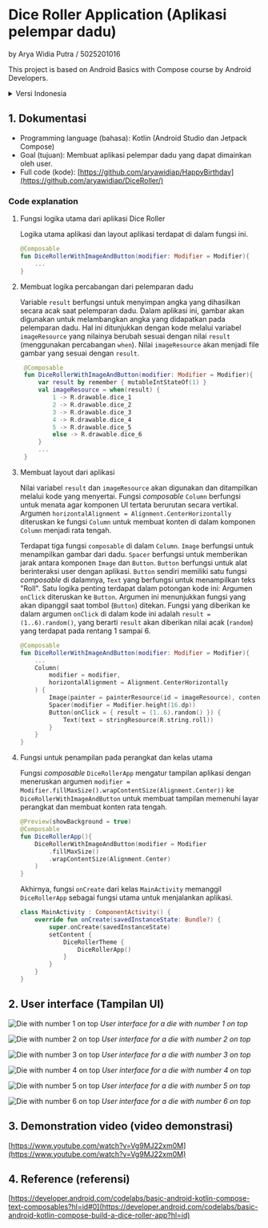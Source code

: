 
# Dice Roller Application (Aplikasi pelempar dadu)

by Arya Widia Putra / 5025201016

This project is based on Android Basics with Compose course by Android Developers.

<details>
    <summary>Versi Indonesia</summary>
    Pelemparan dadu adalah salah satu cara untuk mendapatkan angka secara acak. Dalam aplikasi Dice Roller ini, pelemparan dadu direpresentasikan dengan gambar dan tombol untuk melempar dadu. Project ini didasarkan pada Android Basics with Compose course oleh Android Developers.
</details>

## 1. Dokumentasi

- Programming language (bahasa): Kotlin (Android Studio dan Jetpack Compose)
- Goal (tujuan): Membuat aplikasi pelempar dadu yang dapat dimainkan oleh user.
- Full code (kode): [https://github.com/aryawidiap/HappyBirthday](https://github.com/aryawidiap/DiceRoller/)

### Code explanation

1. Fungsi logika utama dari aplikasi Dice Roller

    Logika utama aplikasi dan layout aplikasi terdapat di dalam fungsi ini.

    ``` kotlin
    @Composable
    fun DiceRollerWithImageAndButton(modifier: Modifier = Modifier){
        ...
    }
    ```

2. Membuat logika percabangan dari pelemparan dadu

   Variable `result` berfungsi untuk menyimpan angka yang dihasilkan secara acak saat pelemparan dadu. Dalam aplikasi ini, gambar akan digunakan untuk melambangkan angka yang didapatkan pada pelemparan dadu. Hal ini ditunjukkan dengan kode melalui variabel `imageResource` yang nilainya berubah sesuai dengan nilai `result` (menggunakan percabangan `when`). Nilai `imageResource` akan menjadi file gambar yang sesuai dengan `result`.

   ``` kotlin
    @Composable
    fun DiceRollerWithImageAndButton(modifier: Modifier = Modifier){
        var result by remember { mutableIntStateOf(1) }
        val imageResource = when(result) {
            1 -> R.drawable.dice_1
            2 -> R.drawable.dice_2
            3 -> R.drawable.dice_3
            4 -> R.drawable.dice_4
            5 -> R.drawable.dice_5
            else -> R.drawable.dice_6
        }
        ...
    }
    ```

3. Membuat layout dari aplikasi

    Nilai variabel `result` dan `imageResource` akan digunakan dan ditampilkan melalui kode yang menyertai. Fungsi *composable* `Column` berfungsi untuk menata agar komponen UI tertata berurutan secara vertikal. Argumen `horizontalAlignment = Alignment.CenterHorizontally` diteruskan ke fungsi `Column` untuk membuat konten di dalam komponen `Column` menjadi rata tengah.

    Terdapat tiga fungsi `composable` di dalam `Column`. `Image` berfungsi untuk menampilkan gambar dari dadu. `Spacer` berfungsi untuk memberikan jarak antara komponen `Image` dan `Button`. `Button` berfungsi untuk alat berinteraksi user dengan aplikasi. `Button` sendiri memiliki satu fungsi *composable* di dalamnya, `Text` yang berfungsi untuk menampilkan teks "Roll". Satu logika penting terdapat dalam potongan kode ini: Argumen `onClick` diteruskan ke `Button`. Argumen ini menunjukkan fungsi yang akan dipanggil saat tombol (`Button`) ditekan. Fungsi yang diberikan ke dalam argumen `onClick` di dalam kode ini adalah `result = (1..6).random()`, yang berarti `result` akan diberikan nilai acak (`random`) yang terdapat pada rentang 1 sampai 6.

    ``` kotlin
    @Composable
    fun DiceRollerWithImageAndButton(modifier: Modifier = Modifier){
        ...
        Column(
            modifier = modifier,
            horizontalAlignment = Alignment.CenterHorizontally
        ) {
            Image(painter = painterResource(id = imageResource), contentDescription = result.toString())
            Spacer(modifier = Modifier.height(16.dp))
            Button(onClick = { result = (1..6).random() }) {
                Text(text = stringResource(R.string.roll))
            }
        }
    }
    ```

4. Fungsi untuk penampilan pada perangkat dan kelas utama

    Fungsi *composable* `DiceRollerApp` mengatur tampilan aplikasi dengan meneruskan argumen `modifier = Modifier.fillMaxSize().wrapContentSize(Alignment.Center))` ke `DiceRollerWithImageAndButton` untuk membuat tampilan memenuhi layar perangkat dan membuat konten rata tengah.

    ``` kotlin
    @Preview(showBackground = true)
    @Composable
    fun DiceRollerApp(){
        DiceRollerWithImageAndButton(modifier = Modifier
            .fillMaxSize()
            .wrapContentSize(Alignment.Center)
        )
    }
    ```

    Akhirnya, fungsi `onCreate` dari kelas `MainActivity` memanggil `DiceRollerApp` sebagai fungsi utama untuk menjalankan aplikasi.

    ``` kotlin
    class MainActivity : ComponentActivity() {
        override fun onCreate(savedInstanceState: Bundle?) {
            super.onCreate(savedInstanceState)
            setContent {
                DiceRollerTheme {
                    DiceRollerApp()
                }
            }
        }
    }
    ```

## 2. User interface (Tampilan UI)

![Die with number 1 on top](https://github.com/aryawidiap/DiceRoller/blob/main/resources/img/dice-roller-1.JPG)
*User interface for a die with number 1 on top*

![Die with number 2 on top](https://github.com/aryawidiap/DiceRoller/blob/main/resources/img/dice-roller-2.JPG)
*User interface for a die with number 2 on top*

![Die with number 3 on top](https://github.com/aryawidiap/DiceRoller/blob/main/resources/img/dice-roller-3.JPG)
*User interface for a die with number 3 on top*

![Die with number 4 on top](https://github.com/aryawidiap/DiceRoller/blob/main/resources/img/dice-roller-4.JPG)
*User interface for a die with number 4 on top*

![Die with number 5 on top](https://github.com/aryawidiap/DiceRoller/blob/main/resources/img/dice-roller-5.JPG)
*User interface for a die with number 5 on top*

![Die with number 6 on top](https://github.com/aryawidiap/DiceRoller/blob/main/resources/img/dice-roller-6.JPG)
*User interface for a die with number 6 on top*

## 3. Demonstration video (video demonstrasi)

[https://www.youtube.com/watch?v=Vg9MJ22xm0M](https://www.youtube.com/watch?v=Vg9MJ22xm0M)

## 4. Reference (referensi)

[https://developer.android.com/codelabs/basic-android-kotlin-compose-text-composables?hl=id#0](https://developer.android.com/codelabs/basic-android-kotlin-compose-build-a-dice-roller-app?hl=id)

